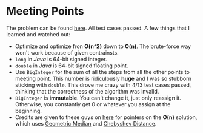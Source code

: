Meeting Points
==============

The problem can be found [here](https://www.interviewstreet.com/challenges/dashboard/#problem/4e14b2cc47f78).
All test cases passed. A few things that I learned and watched out:

* Optimize and optimize fron **O(n^2)** down to **O(n)**. The brute-force way won't work because of given contrainsts.
* `long` in *Java* is 64-bit signed integer.
* `double` in *Java* is 64-bit signed floating point.
* Use `BigInteger` for the sum of all the steps from all the other points to meeting point. This number is ridiculously **huge**
and I was so stubborn sticking with `double`. This drove me crazy with 4/13 test cases passed, thinking
that the correctness of the algorithm was invalid.
* `BigInteger` is **immutable**. You can't change it, just only reassign it. Otherwise, you constantly get 0 or whatever
you assign at the beginning.
* Credits are given to these guys on [here](http://stackoverflow.com/questions/7027753/minimum-sum-of-all-travel-times) for
pointers on the **O(n)** solution, which uses [Geometric Median](http://en.wikipedia.org/wiki/Geometric_median) 
and [Chebyshev Distance](http://en.wikipedia.org/wiki/Chebyshev_distance).
